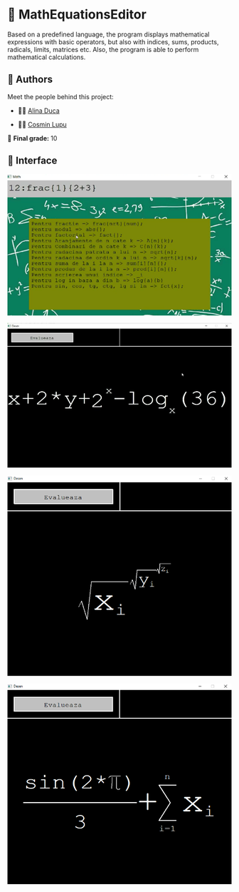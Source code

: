 # 🧮 MathEquationsEditor

Based on a predefined language, the program displays mathematical expressions with basic operators, but also with indices, sums, products, radicals, limits, matrices etc. Also, the program is able to perform mathematical calculations.

## 👥 Authors

Meet the people behind this project:

- 👩‍💻 [Alina Duca](https://github.com/alinaduca)

- 🧑‍💻 [Cosmin Lupu](https://github.com/LDaniel237)

📝 **Final grade:** 10

## 📱 Interface

![Image1](https://github.com/alinaduca/MathEquationsEditor/blob/main/images/3.png)

![Image2](https://github.com/alinaduca/MathEquationsEditor/blob/main/images/2.png)

![Image3](https://github.com/alinaduca/MathEquationsEditor/blob/main/images/4.png)

![Image4](https://github.com/alinaduca/MathEquationsEditor/blob/main/images/1.png)
